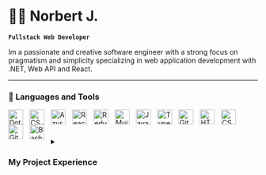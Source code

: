 # 🏄‍♂️ Norbert J.

**`Fullstack Web Developer`**

Im a passionate and creative software engineer with a strong focus on pragmatism and simplicity specializing in web application development with .NET, Web API and React.

---


### 🧰 Languages and Tools
<img align="left" alt="DotNet" width="30px" style="padding-right:10px;" src="https://code.visualstudio.com/assets/learn/dotnet.png" />
<img align="left" alt="CSharp" width="30px" style="padding-right:10px;" src="https://3.bp.blogspot.com/-TVn9zpwc9VQ/WWipx278zLI/AAAAAAAABBg/OXiNaOm8J3Igo3hJ2eDEx1zfGl2pSNU1gCEwYBhgL/s1600/c-sharp-tutors-online.png" />
<img align="left" alt="Azure" width="30px" height="30px" style="padding-right:10px;" src="https://www.pngfind.com/pngs/m/597-5975946_microsoft-azure-logo-svg-hd-png-download.png" />
<img align="left" alt="React" width="30px" style="padding-right:10px;" src="https://cdn.jsdelivr.net/gh/devicons/devicon/icons/react/react-original.svg" />
<img align="left" alt="Redux" width="30px" style="padding-right:10px;" src="https://raw.githubusercontent.com/reactjs/redux/master/logo/logo.png" />
<img align="left" alt="Mui" width="30px" style="padding-right:10px;" src="https://user-images.githubusercontent.com/62690803/200680041-627510a1-5a0d-4dd8-8cc2-089f3fccddf9.png" />
<img align="left" alt="JavaScript" width="30px" style="padding-right:10px;" src="https://cdn.jsdelivr.net/gh/devicons/devicon/icons/javascript/javascript-plain.svg" />
<img align="left" alt="TypeScript" width="30px" style="padding-right:10px;" src="https://cdn.jsdelivr.net/gh/devicons/devicon/icons/typescript/typescript-plain.svg" />
<img align="left" alt="Git" width="30px" style="padding-right:10px;" src="https://cdn.jsdelivr.net/gh/devicons/devicon/icons/git/git-original.svg" />
<img align="left" alt="HTML" width="30px" style="padding-right:10px;" src="https://cdn.jsdelivr.net/gh/devicons/devicon/icons/html5/html5-plain.svg" />
<img align="left" alt="CSS" width="30px" style="padding-right:10px;" src="https://cdn.jsdelivr.net/gh/devicons/devicon/icons/css3/css3-plain.svg" />
<img align="left" alt="GitHub" width="30px" style="padding-right:10px;" src="https://cdn.jsdelivr.net/gh/devicons/devicon/icons/github/github-original.svg" />
<img align="left" alt="Bash" width="30px" style="padding-right:10px;" src="https://cdn.jsdelivr.net/gh/devicons/devicon/icons/bash/bash-original.svg" />
<br />

#

<details>
  <summary>
    <h3>My Project Experience</h3>
  </summary>
  <ul>
    <li>
      <h6>February 2023 - Now</h6><br />
       Asahi E-commerce portal<br />
      <strong>FULLSTACK DEVELOPER (Vue.js + .NET)</strong>
    </li>
    <li>
      <h6>August 2022 - February 2023</h6><br />
      Application for Bank<br />
      <strong>FULLSTACK DEVELOPER</strong>
    </li>
    <li>
      <h6>May 2020 - August 2022</h6><br />
      Customer && CRM portal for Eurowag<br />
      <i>Frontend development of various web sites.</i><br />
      <strong>FRONTEND DEVELOPER</strong>
    </li>
    <li>
      <h6>Jan 2018 - April 2020</h6><br />
      Digital Commerce Solution for Volvo Cars Corporation<br />
      <i>Custom CMS development Backend and Frontend of various web sites.</i><br />
      <strong>FULLSTACK DEVELOPER</strong>
    </li>
  </ul>

